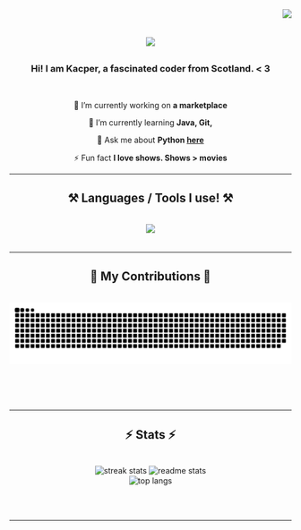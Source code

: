 <img align="right" src="https://visitor-badge.laobi.icu/badge?page_id=salesp07.salesp07" />

<h1 align="center">
    <img src="https://readme-typing-svg.herokuapp.com/?font=Righteous&size=35&center=true&vCenter=true&width=500&height=70&duration=4000&lines=Hi+There!+👋;+I'm+Kacper!;" />
</h1>

<h3 align="center">Hi! I am Kacper, a fascinated coder from Scotland. 󠁧󠁢󠁳󠁣󠁴< 3 </h3>

<br/>

<div align="center">
 
 🔭 I’m currently working on **a marketplace**
 
 🌱 I’m currently learning **Java, Git,**

💬 Ask me about **Python [here](https://github.com/salesp07/salesp07/issues)**

⚡ Fun fact **I love shows. Shows > movies**

 </div>

 <hr/>
 
<h2 align="center">⚒️ Languages / Tools I use! ⚒️</h2>
<br/>
<div align="center">
    <img src="https://skillicons.dev/icons?i=html,css,vscode,github,git,python" />
</div>

<br/>
<hr/>

<div align="center">
  <h2>🐍 My Contributions 🐍</h2>
  <br>
  <img alt="snake eating my contributions" src="https://raw.githubusercontent.com/salesp07/salesp07/output/github-contribution-grid-snake.svg" />
  
  <br/><br/><br/>
</div>

<hr/>

<h2 align="center">⚡ Stats ⚡</h2>
<br>
<div align=center>
  <img width=390 src="https://github-readme-streak-stats-salesp07.vercel.app/?user=salesp07&count_private=true&theme=react&border_radius=10" alt="streak stats"/>
  <img width=390 src="https://github-readme-stats-salesp07.vercel.app/api?username=salesp07&count_private=true&show_icons=true&theme=react&rank_icon=github&border_radius=10" alt="readme stats" />
  <br/>
  <img width=325 align="center" src="https://github-readme-stats-salesp07.vercel.app/api/top-langs/?username=salesp07&hide=HTML&langs_count=8&layout=compact&theme=react&border_radius=10&size_weight=0.5&count_weight=0.5&exclude_repo=github-readme-stats" alt="top langs" />
</div>

<br/><br/>

<hr/>

<br/>
